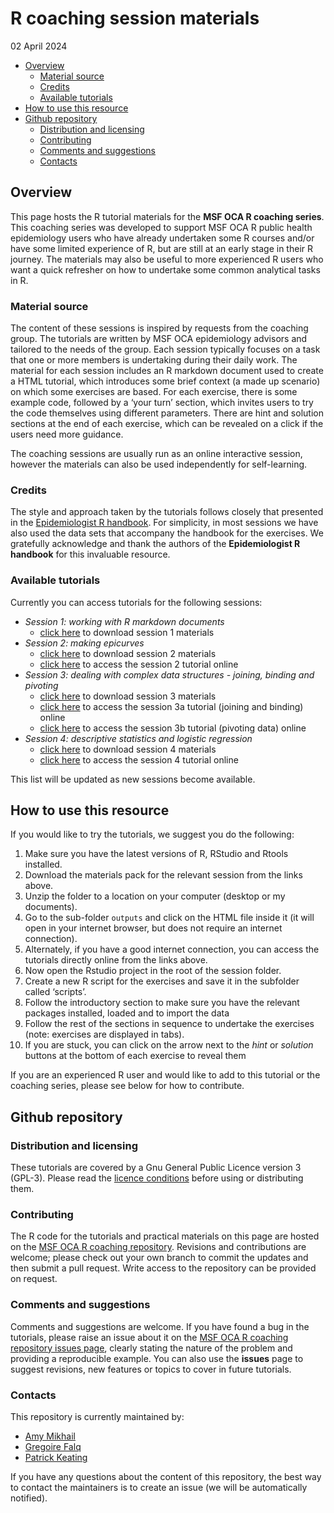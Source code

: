 R coaching session materials
================
02 April 2024

- [Overview](#overview)
  - [Material source](#material-source)
  - [Credits](#credits)
  - [Available tutorials](#available-tutorials)
- [How to use this resource](#how-to-use-this-resource)
- [Github repository](#github-repository)
  - [Distribution and licensing](#distribution-and-licensing)
  - [Contributing](#contributing)
  - [Comments and suggestions](#comments-and-suggestions)
  - [Contacts](#contacts)

<!-- README.md is generated from README.Rmd. Please edit that file -->

## Overview

This page hosts the R tutorial materials for the **MSF OCA R coaching
series**. This coaching series was developed to support MSF OCA R public
health epidemiology users who have already undertaken some R courses
and/or have some limited experience of R, but are still at an early
stage in their R journey. The materials may also be useful to more
experienced R users who want a quick refresher on how to undertake some
common analytical tasks in R.

### Material source

The content of these sessions is inspired by requests from the coaching
group. The tutorials are written by MSF OCA epidemiology advisors and
tailored to the needs of the group. Each session typically focuses on a
task that one or more members is undertaking during their daily work.
The material for each session includes an R markdown document used to
create a HTML tutorial, which introduces some brief context (a made up
scenario) on which some exercises are based. For each exercise, there is
some example code, followed by a ‘your turn’ section, which invites
users to try the code themselves using different parameters. There are
hint and solution sections at the end of each exercise, which can be
revealed on a click if the users need more guidance.

The coaching sessions are usually run as an online interactive session,
however the materials can also be used independently for self-learning.

### Credits

The style and approach taken by the tutorials follows closely that
presented in the [Epidemiologist R
handbook](https://epirhandbook.com/en/). For simplicity, in most
sessions we have also used the data sets that accompany the handbook for
the exercises. We gratefully acknowledge and thank the authors of the
**Epidemiologist R handbook** for this invaluable resource.

### Available tutorials

Currently you can access tutorials for the following sessions:

- *Session 1: working with R markdown documents*
  - [click
    here](https://msf-eph-r.github.io/r-coaching/S1_rmarkdown.zip) to
    download session 1 materials
- *Session 2: making epicurves*
  - [click
    here](https://msf-eph-r.github.io/r-coaching/S2_epicurves.zip) to
    download session 2 materials
  - [click
    here](https://msf-eph-r.github.io/r-coaching/Tutorial_S2_epicurves.html)
    to access the session 2 tutorial online
- *Session 3: dealing with complex data structures - joining, binding
  and pivoting*
  - [click
    here](https://msf-eph-r.github.io/r-coaching/S3_pivots_joins.zip) to
    download session 3 materials
  - [click
    here](https://msf-eph-r.github.io/r-coaching/Tutorial_S3a_pivotsjoins.html)
    to access the session 3a tutorial (joining and binding) online
  - [click
    here](https://msf-eph-r.github.io/r-coaching/Tutorial_S3b_pivotsjoins.html)
    to access the session 3b tutorial (pivoting data) online
- *Session 4: descriptive statistics and logistic regression*
  - [click here](https://msf-eph-r.github.io/r-coaching/S4_stats.zip) to
    download session 4 materials
  - [click
    here](https://msf-eph-r.github.io/r-coaching/Tutorial_S4_statistics.html)
    to access the session 4 tutorial online

This list will be updated as new sessions become available.

## How to use this resource

If you would like to try the tutorials, we suggest you do the following:

1.  Make sure you have the latest versions of R, RStudio and Rtools
    installed.
2.  Download the materials pack for the relevant session from the links
    above.
3.  Unzip the folder to a location on your computer (desktop or my
    documents).
4.  Go to the sub-folder `outputs` and click on the HTML file inside it
    (it will open in your internet browser, but does not require an
    internet connection).
5.  Alternately, if you have a good internet connection, you can access
    the tutorials directly online from the links above.
6.  Now open the Rstudio project in the root of the session folder.
7.  Create a new R script for the exercises and save it in the subfolder
    called ‘scripts’.
8.  Follow the introductory section to make sure you have the relevant
    packages installed, loaded and to import the data
9.  Follow the rest of the sections in sequence to undertake the
    exercises (note: exercises are displayed in tabs).
10. If you are stuck, you can click on the arrow next to the *hint* or
    *solution* buttons at the bottom of each exercise to reveal them

If you are an experienced R user and would like to add to this tutorial
or the coaching series, please see below for how to contribute.

## Github repository

### Distribution and licensing

These tutorials are covered by a Gnu General Public Licence version 3
(GPL-3). Please read the [licence
conditions](https://github.com/msf-eph-r/r-coaching/blob/main/LICENSE)
before using or distributing them.

### Contributing

The R code for the tutorials and practical materials on this page are
hosted on the [MSF OCA R coaching
repository](https://github.com/msf-eph-r/r-coaching.git). Revisions and
contributions are welcome; please check out your own branch to commit
the updates and then submit a pull request. Write access to the
repository can be provided on request.

### Comments and suggestions

Comments and suggestions are welcome. If you have found a bug in the
tutorials, please raise an issue about it on the [MSF OCA R coaching
repository issues page](https://github.com/msf-eph-r/r-coaching/issues),
clearly stating the nature of the problem and providing a reproducible
example. You can also use the **issues** page to suggest revisions, new
features or topics to cover in future tutorials.

### Contacts

This repository is currently maintained by:

- [Amy Mikhail](https://github.com/AmyMikhail)
- [Gregoire Falq](https://github.com/gfalqoca)
- [Patrick Keating](https://github.com/pbkeating)

If you have any questions about the content of this repository, the best
way to contact the maintainers is to create an issue (we will be
automatically notified).
